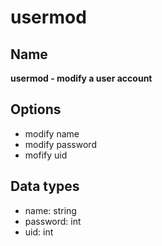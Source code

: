 # usermod

## Name

**usermod - modify a user account**

## Options

- modify name
- modify password
- mofify uid

## Data types

- name: string
- password: int
- uid: int
